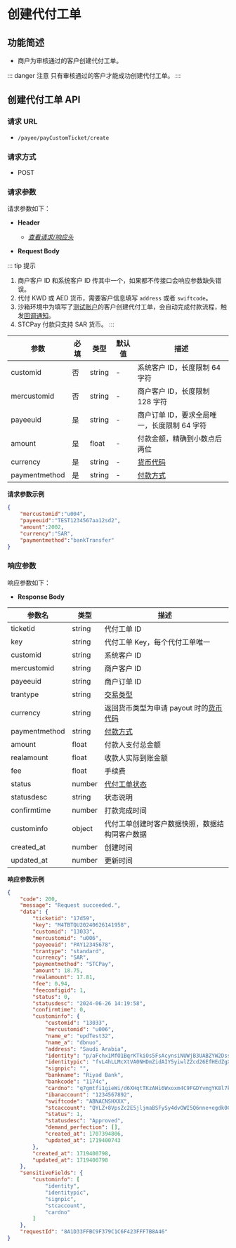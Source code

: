 # 创建代付工单

## 功能简述

- 商户为审核通过的客户创建代付工单。

::: danger 注意
只有审核通过的客户才能成功创建代付工单。
:::

## 创建代付工单 API

### 请求 URL

- `/payee/payCustomTicket/create`

### 请求方式

- POST

### 请求参数

请求参数如下：

- **Header**

  - [_查看请求/响应头_](/zh/payoutApi/apiRule/header)

- **Request Body**

::: tip 提示
1. 商户客户 ID 和系统客户 ID 传其中一个，如果都不传接口会响应参数缺失错误。
2. 代付 KWD 或 AED 货币，需要客户信息填写 `address` 或者 `swiftcode`。
3. 沙箱环境中为填写了[测试账户](/zh/payoutApi/appendix/testAccount)的客户创建代付工单，会自动完成付款流程，触发[回调通知](/zh/payoutApi/notification/notification)。
4. STCPay 付款只支持 SAR 货币。
:::

| **参数**      | **必填** | **类型** | **默认值** | **描述**                                         |
| ------------- | -------- | -------- | ---------- | ------------------------------------------------ |
| customid      | 否       | string   | -          | 系统客户 ID，长度限制 64 字符                    |
| mercustomid   | 否       | string   | -          | 商户客户 ID，长度限制 128 字符                   |
| payeeuid      | 是       | string   | -          | 商户订单 ID，要求全局唯一，长度限制 64 字符      |
| amount        | 是       | float    | -          | 付款金额，精确到小数点后两位                     |
| currency      | 是       | string   | -          | [货币代码](/zh/payoutApi/appendix/currency)      |
| paymentmethod | 是       | string   | -          | [付款方式](/zh/payoutApi/appendix/paymentMethod) |

**请求参数示例**

```json
{
    "mercustomid":"u004",
    "payeeuid":"TEST1234567aa12sd2",
    "amount":2002,
    "currency":"SAR",
    "paymentmethod":"bankTransfer"
}
```

### 响应参数

响应参数如下：

- **Response Body**

| **参数名**    | **类型** | **描述**                                                                  |
| ------------- | -------- | ------------------------------------------------------------------------- |
| ticketid      | string   | 代付工单 ID                                                               |
| key           | string   | 代付工单 Key，每个代付工单唯一                                            |
| customid      | string   | 系统客户 ID                                                               |
| mercustomid   | string   | 商户客户 ID                                                               |
| payeeuid      | string   | 商户订单 ID                                                               |
| trantype      | string   | [交易类型](/zh/payoutApi/appendix/tranType)                               |
| currency      | string   | 返回货币类型为申请 payout 时的[货币代码](/zh/payoutApi/appendix/currency) |
| paymentmethod | string   | [付款方式](/zh/payoutApi/appendix/paymentMethod)                          |
| amount        | float    | 付款人支付总金额                                                          |
| realamount    | float    | 收款人实际到账金额                                                        |
| fee           | float    | 手续费                                                                    |
| status        | number   | [代付工单状态](/zh/payoutApi/appendix/paymentStatus)                      |
| statusdesc    | string   | 状态说明                                                                  |
| confirmtime   | number   | 打款完成时间                                                              |
| custominfo    | object   | 代付工单创建时客户数据快照，数据结构同客户数据                            |
| created_at    | number   | 创建时间                                                                  |
| updated_at    | number   | 更新时间                                                                  |

**响应参数示例**

```json
{
    "code": 200,
    "message": "Request succeeded.",
    "data": {
        "ticketid": "17d59",
        "key": "M4TBTQU20240626141958",
        "customid": "13033",
        "mercustomid": "u006",
        "payeeuid": "PAY12345678",
        "trantype": "standard",
        "currency": "SAR",
        "paymentmethod": "STCPay",
        "amount": 18.75,
        "realamount": 17.81,
        "fee": 0.94,
        "feeconfigid": 1,
        "status": 0,
        "statusdesc": "2024-06-26 14:19:58",
        "confirmtime": 0,
        "custominfo": {
            "customid": "13033",
            "mercustomid": "u006",
            "name_e": "updTest32",
            "name_a": "dbnuo",
            "address": "Saudi Arabia",
            "identity": "p/aFchx1MfO1BqrKTkiOs5FsAcynsiNUWjB3UABZYW2DssEt6EL2zU+r1g9tAwydbSAbMunA3zDcMut9vZ/dT8Nha1f+do35KivBBp1pTuI+kfaY8vja1pYmw6oEMUtpZyIWSu7kCg1bGjLX5IWCXZYdB0t3rCyzoAlomokwuZdHBKy/uEQzLsln6QU33MfayNxdGcGIYgpv4VCCiS7MejW9MP3Jh/y0Re/M5lW271xsES38J5RKEKhRUr1wAnp6vCkXZrn7Hd5tnxwUdHGHSGNK9/IV2cKICb3/GlsAq+sxHPDTOfkIhCvrOANKpuFqHUysJoGiFMc87Nc8J4raUQ==",
            "identitypic": "fvL4hLLMcXtVA0NHDmZidAIY5yiwlZZcd26EfHEdZgX8CdbXPO8eWB4cDAyQ8Bz3xBzDqUL4u02Q/kRxVPLIh8dPZ2ooMX6SPdxH5FW2HHlJ7vm2mqz0XgRy+DLC731xRbuUuxms9SuDfxCGDwiCddPFpuvkqRiUdOdmW9kcP064Y5V+KA7M1PgQLSn2h2hfyREN2yos7njZDDwveIfNpGi+hR4AjjQXYmKLlsbjDz/5kNPRbWOrvmL7karJKsja2GRauj5GbHUBnqX05NJhQvSzen4UDDnY9BfBtcDuC9pEyUOyIIRMIB3VkLbUvlWMzuFeYD+u7iE35f2vBkPXqA==",
            "signpic": "",
            "bankname": "Riyad Bank",
            "bankcode": "1174c",
            "cardno": "q7gmtfi1gieWi/d6XHqtTKzAHi6Wxoxm4C9FGDYvmgYK8l7kK2H3IwcWnpO8liyhDAwBG42gebVYcOURTxhnGIhRXptEdegtQk5k0CqrPUghfMbTtUMSlj+ztxaa+HsRDlNfau35LOBoGcpn1tNV0OMar6XnR40KN06fkngItbKQvj8MC605cr/EI7Jit2qzNsUTUvlbQG53XuXV6pq/JIhMSUrO8JNcVzPc5G4VdruO4d7C3BzFqkpg4C5zf2bL+PuiE8WLyCOJFsOoxDtubkSviBYKS8SI2qYTkyZvVeZTICbNJw71OouycTj/FE+/HqaLjN7ue4NjzFwodK6bHw==",
            "ibanaccount": "1234567892",
            "swiftcode": "ABNACNSHXXX",
            "stcaccount": "QYLZ+8VpsZc2E5jljmaBSFySy4dvOWI5Q6nne+egdk0CYOc0g3t9guwAXTSKZWjij5Luy4EHrTju9f6VPsh7P33AJf4rHu/E86lr7vHxgwrriLHgdz3tbrCWolP9kW/i0d2uVuUTq2HgGddYNJgOvd5sBcyLDMMnDERJXRNfGKoIR5igUCQWZIzqTZXUGOWdm8tysHT3vnJb+DnWb2GNA0vLvwW36pUi8qxhb4Gbttt3J+Rzz+K/KsiziUmNWU1F1cr7e6qSvOze6TicfIogDt21FRGB/y5qYYOUE+fMd7HKxnY3i3LUu0q6T+ldQ9jlp2am78wS7T0yi0TMeNf3wQ==",
            "status": 1,
            "statusdesc": "Approved",
            "demand_perfection": [],
            "created_at": 1707394806,
            "updated_at": 1719400743
        },
        "created_at": 1719400798,
        "updated_at": 1719400798
    },
    "sensitiveFields": {
        "custominfo": [
            "identity",
            "identitypic",
            "signpic",
            "stcaccount",
            "cardno"
        ]
    },
    "requestId": "8A1D33FFBC9F379C1C6F423FFF7B8A46"
}
```